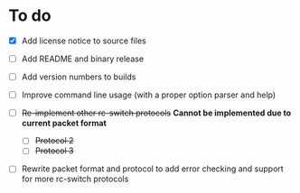 # To do
- [x] Add license notice to source files
- [ ] Add README and binary release
- [ ] Add version numbers to builds
- [ ] Improve command line usage (with a proper option parser and help)
- [ ] ~~Re-implement other rc-switch protocols~~ **Cannot be implemented due to current packet format**
  - [ ] ~~Protocol 2~~
  - [ ] ~~Protocol 3~~
- [ ] Rewrite packet format and protocol to add error checking and support for more rc-switch protocols

